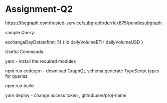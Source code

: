 # Assignment-Q2

https://thegraph.com/hosted-service/subgraph/derrick875/pundixsubgraph

sample Query:

exchangeDayDatas(first: 5) {
    id
    dailyVolumeETH
    dailyVolumeUSD
  }

Useful Commands

yarn  - install the required modules

npm run codegen -  download GraphQL schema,generate TypeScript types for queries

npm run build 

yarn deploy - change access token , githubuser/proj-name

